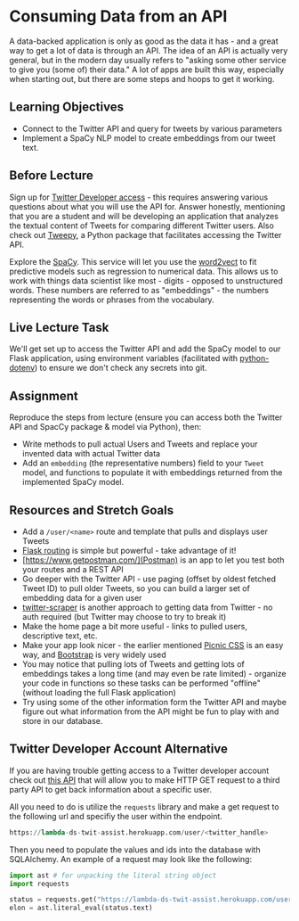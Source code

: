# Consuming Data from an API

A data-backed application is only as good as the data it has - and a great way
to get a lot of data is through an API. The idea of an API is actually very
general, but in the modern day usually refers to "asking some other service to
give you (some of) their data." A lot of apps are built this way, especially
when starting out, but there are some steps and hoops to get it working.

## Learning Objectives

- Connect to the Twitter API and query for tweets by various parameters
- Implement a SpaCy NLP model to create embeddings from our tweet text.

## Before Lecture

Sign up for [Twitter Developer
access](https://developer.twitter.com/en/apply-for-access) - this requires
answering various questions about what you will use the API for. Answer
honestly, mentioning that you are a student and will be developing an
application that analyzes the textual content of Tweets for comparing different
Twitter users. Also check out [Tweepy](https://tweepy.readthedocs.io/), a Python
package that facilitates accessing the Twitter API.

Explore the [SpaCy](https://spacy.io/usage/spacy-101). This service will 
let you use the [word2vect](https://en.wikipedia.org/wiki/Word2vec) to fit
predictive models such as regression to numerical data. This allows us to work
with things data scientist like most - digits - opposed to unstructured words.
These numbers are referred to as "embeddings" - the numbers representing the words 
or phrases from the vocabulary.

## Live Lecture Task

We'll get set up to access the Twitter API and add the SpaCy model to our Flask
application, using environment variables (facilitated with
[python-dotenv](https://github.com/theskumar/python-dotenv)) to ensure we
don't check any secrets into git.

## Assignment

Reproduce the steps from lecture (ensure you can access both the Twitter API 
and SpacCy package & model via Python), then:

- Write methods to pull actual Users and Tweets and replace your invented data
  with actual Twitter data
- Add an `embedding` (the representative numbers) field to your `Tweet` model, and functions to populate it
  with embeddings returned from the implemented SpaCy model.
  

## Resources and Stretch Goals
- Add a `/user/<name>` route and template that pulls and displays user Tweets
- [Flask routing](http://flask.pocoo.org/docs/1.0/quickstart/#routing) is simple
  but powerful - take advantage of it!
- [https://www.getpostman.com/](Postman) is an app to let you test both your
  routes and a REST API
- Go deeper with the Twitter API - use paging (offset by oldest fetched Tweet
  ID) to pull older Tweets, so you can build a larger set of embedding data for
  a given user
- [twitter-scraper](https://github.com/kennethreitz/twitter-scraper) is another
  approach to getting data from Twitter - no auth required (but Twitter may
  choose to try to break it)
- Make the home page a bit more useful - links to pulled users, descriptive
  text, etc.
- Make your app look nicer - the earlier mentioned [Picnic
  CSS](https://picnicss.com) is an easy way, and
  [Bootstrap](https://getbootstrap.com) is very widely used
- You may notice that pulling lots of Tweets and getting lots of embeddings
  takes a long time (and may even be rate limited) - organize your code in
  functions so these tasks can be performed "offline" (without loading the full
  Flask application)
- Try using some of the other information form the Twitter API and maybe figure out
  what information from the API might be fun to play with and store in our database.
  
  
## Twitter Developer Account Alternative
If you are having trouble getting access to a Twitter developer account check out [this API](https://lambda-ds-twit-assist.herokuapp.com/) that
will allow you to make HTTP GET request to a third party API to get back information about a specific user. 

All you need to do is utilize the `requests` library and make a get request to the following url and specifiy the user within the endpoint.
```python
https://lambda-ds-twit-assist.herokuapp.com/user/<twitter_handle>
```
Then you need to populate the values and ids into the database with SQLAlchemy. An example of a request may look like the following:
```python
import ast # for unpacking the literal string object 
import requests

status = requests.get("https://lambda-ds-twit-assist.herokuapp.com/user/elonmusk")
elon = ast.literal_eval(status.text)
```
